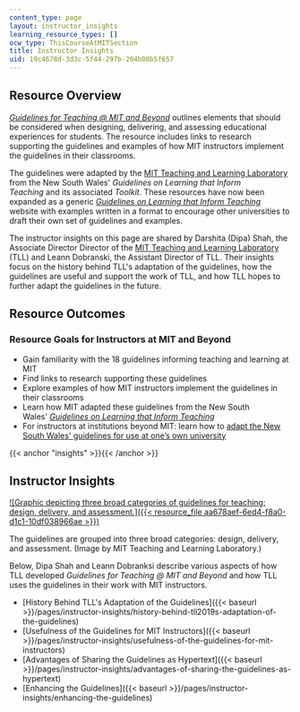 ```yaml
---
content_type: page
layout: instructor_insights
learning_resource_types: []
ocw_type: ThisCourseAtMITSection
title: Instructor Insights
uid: 19c4678d-3d3c-5f44-297b-204b08b5f657
---
```


Resource Overview
-----------------

[_Guidelines for Teaching @ MIT and Beyond_](http://tll.mit.edu/help/guidelines-teaching-mit-and-beyond) outlines elements that should be considered when designing, delivering, and assessing educational experiences for students. The resource includes links to research supporting the guidelines and examples of how MIT instructors implement the guidelines in their classrooms.

The guidelines were adapted by the [MIT Teaching and Learning Laboratory](http://tll.mit.edu/) from the New South Wales' _Guidelines on Learning that Inform Teaching_ and its associated _Toolkit_. These resources have now been expanded as a generic [_Guidelines on Learning that Inform Teaching_](http://www.guidelinesonlearning.com/) website with examples written in a format to encourage other universities to draft their own set of guidelines and examples.

The instructor insights on this page are shared by Darshita (Dipa) Shah, the Associate Director Director of the [MIT Teaching and Learning Laboratory](http://tll.mit.edu) (TLL) and Leann Dobranski, the Assistant Director of TLL. Their insights focus on the history behind TLL's adaptation of the guidelines, how the guidelines are useful and support the work of TLL, and how TLL hopes to further adapt the guidelines in the future.

Resource Outcomes
-----------------

### Resource Goals for Instructors at MIT and Beyond

*   Gain familiarity with the 18 guidelines informing teaching and learning at MIT
*   Find links to research supporting these guidelines
*   Explore examples of how MIT instructors implement the guidelines in their classrooms
*   Learn how MIT adapted these guidelines from the New South Wales' [_Guidelines on Learning that Inform Teaching_](http://www.guidelinesonlearning.com/) 
*   For instructors at institutions beyond MIT: learn how to [adapt the New South Wales' guidelines for use at one’s own university](http://www.guidelinesonlearning.com/do-it-yourself-guidelines)

{{< anchor "insights" >}}{{< /anchor >}}

Instructor Insights
-------------------

[![Graphic depicting three broad categories of guidelines for teaching: design, delivery, and assessment.]({{< resource_file aa678aef-6ed4-f8a0-d1c1-10df038966ae >}})](/courses/6-890-algorithmic-lower-bounds-fun-with-hardness-proofs-fall-2014/resources/inspiration-for-developing-the-course)

The guidelines are grouped into three broad categories: design, delivery, and assessment. (Image by MIT Teaching and Learning Laboratory.)

Below, Dipa Shah and Leann Dobranksi describe various aspects of how TLL developed _Guidelines for Teaching @ MIT and Beyond_ and how TLL uses the guidelines in their work with MIT instructors.

*   [History Behind TLL's Adaptation of the Guidelines]({{< baseurl >}}/pages/instructor-insights/history-behind-tll2019s-adaptation-of-the-guidelines)
*   [Usefulness of the Guidelines for MIT Instructors]({{< baseurl >}}/pages/instructor-insights/usefulness-of-the-guidelines-for-mit-instructors)
*   [Advantages of Sharing the Guidelines as Hypertext]({{< baseurl >}}/pages/instructor-insights/advantages-of-sharing-the-guidelines-as-hypertext)
*   [Enhancing the Guidelines]({{< baseurl >}}/pages/instructor-insights/enhancing-the-guidelines)